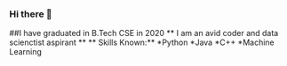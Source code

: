 ### Hi there 👋

<!--
**GlobalSmurfWannabeee/GlobalSmurfWannabeee** is a ✨ _special_ ✨ repository because its `README.md` (this file) appears on your GitHub profile.

Here are some ideas to get you started:

- 🔭 I’m currently working on ...
- 🌱 I’m currently learning ...
- 👯 I’m looking to collaborate on ...
- 🤔 I’m looking for help with ...
- 💬 Ask me about ...
- 📫 How to reach me: ...
- 😄 Pronouns: ...
- ⚡ Fun fact: ...
-->
##I have graduated in B.Tech CSE in 2020
**  I am an avid coder and data scienctist aspirant **
** Skills Known:**
*Python
*Java
*C++
*Machine Learning
